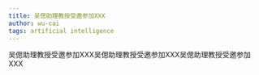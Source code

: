 ```yaml
---
title: 吴偲助理教授受邀参加XXX
author: wu-cai
tags: artificial intelligence
---
```


吴偲助理教授受邀参加XXX吴偲助理教授受邀参加XXX吴偲助理教授受邀参加XXX
